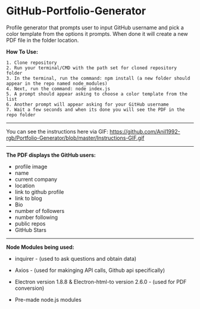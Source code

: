 # GitHub-Portfolio-Generator
Profile generator that prompts user to input GitHub  username and pick a color template from the options it prompts. When done it will create a new PDF file in the folder location.

**How To Use:**

    1. Clone repository
    2. Run your terminal/CMD with the path set for cloned repository folder
    3. In the terminal, run the command: npm install (a new folder should appear in the repo named node_modules)
    4. Next, run the command: node index.js
    5. A prompt should appear asking to choose a color template from the list
    6. Another prompt will appear asking for your GitHub username
    7. Wait a few seconds and when its done you will see the PDF in the repo folder

___________________________________________________________________________________________________________________________________


You can see the instructions here via GIF: https://github.com/Anil1992-rgb/Portfolio-Generator/blob/master/Instructions-GIF.gif

___________________________________________________________________________________________________________________________________


**The PDF displays the GitHub users:**

- profile image
- name
- current company
- location
- link to github profile
- link to blog
- Bio
- number of followers
- number following
- public repos
- GitHub Stars

___________________________________________________________________________________________________________________________________

**Node Modules being used:**

- inquirer - (used to ask questions and obtain data)

- Axios - (used for makinging API calls, Github api specifically)

- Electron version 1.8.8 & Electron-html-to version 2.6.0 - (used for PDF conversion)

- Pre-made node.js modules
